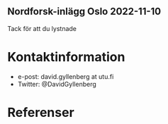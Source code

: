 ## Nordforsk-inlägg Oslo 2022-11-10

Tack för att du lystnade

# Kontaktinformation

- e-post: david.gyllenberg at utu.fi
- Twitter: @DavidGyllenberg

# Referenser
